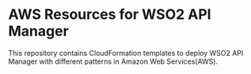 # AWS Resources for WSO2 API Manager

This repository contains CloudFormation templates to deploy WSO2 API Manager with different patterns in Amazon Web Services(AWS).
